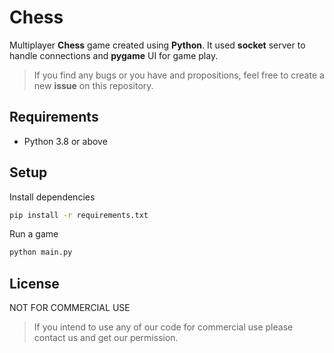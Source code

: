 # Chess
Multiplayer **Chess** game created using **Python**. It used **socket** server to handle connections and **pygame** UI for game play.

> If you find any bugs or you have and propositions, feel free to create a new **issue** on this repository.

## Requirements 
- Python 3.8 or above

## Setup
Install dependencies
```bash
pip install -r requirements.txt
```

Run a game
```bash
python main.py
```

## License
NOT FOR COMMERCIAL USE 

> If you intend to use any of our code for commercial use please contact us and get our permission.